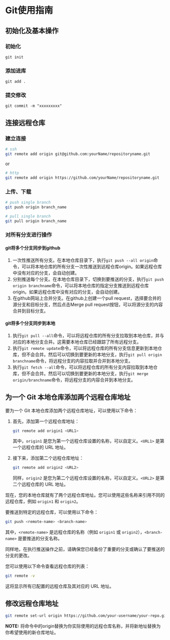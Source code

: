 # Git使用指南

## 初始化及基本操作

### 初始化

```text
git init
```

### 添加进库

```text
git add .
```

### 提交修改

```text
git commit -m "xxxxxxxxx"
```

## 连接远程仓库

### 建立连接

```sh
# ssh
git remote add origin git@github.com:yourName/repositoryname.git
```

or

```sh
# http
git remote add origin https://github.com/yourName/repositoryname.git
```

### 上传、下载

```sh
# push single branch
git push origin branch_name

# pull single branch
git pull origin branch_name
```

### 对所有分支进行操作

#### git将多个分支同步到github

1. 一次性推送所有分支。在本地仓库目录下，执行`git push --all origin`命令，可以将本地仓库的所有分支一次性推送到远程仓库origin。如果远程仓库中没有对应的分支，会自动创建。
2. 分别推送每个分支。在本地仓库目录下，切换到要推送的分支，执行`git push origin branchname`命令，可以将本地仓库的指定分支推送到远程仓库origin。如果远程仓库中没有对应的分支，会自动创建。
3. 在github网站上合并分支。在github上创建一个pull request，选择要合并的源分支和目标分支，然后点击Merge pull request按钮，可以将源分支的内容合并到目标分支。

#### git将多个分支同步到本地

1. 执行`git pull --all`命令，可以将远程仓库的所有分支拉取到本地仓库，并与对应的本地分支合并。这需要本地仓库已经跟踪了所有远程分支。
2. 执行`git remote update`命令，可以将远程仓库的所有分支信息更新到本地仓库，但不会合并。然后可以切换到要更新的本地分支，执行`git pull origin branchname`命令，将远程分支的内容拉取并合并到本地分支。
3. 执行`git fetch --all`命令，可以将远程仓库的所有分支内容拉取到本地仓库，但不会合并。然后可以切换到要更新的本地分支，执行`git merge origin/branchname`命令，将远程分支的内容合并到本地分支。

## 为一个 Git 本地仓库添加两个远程仓库地址

要为一个 Git 本地仓库添加两个远程仓库地址，可以使用以下命令：

1. 首先，添加第一个远程仓库地址：

    ```bash
    git remote add origin1 <URL1>
    ```

   其中，`origin1` 是您为第一个远程仓库设置的名称，可以自定义。`<URL1>` 是第一个远程仓库的 URL 地址。

2. 接下来，添加第二个远程仓库地址：

    ```bash
    git remote add origin2 <URL2>
    ```

   同样，`origin2` 是您为第二个远程仓库设置的名称，可以自定义。`<URL2>` 是第二个远程仓库的 URL 地址。

现在，您的本地仓库就有了两个远程仓库地址。您可以使用这些名称来引用不同的远程仓库，例如 `origin1` 和 `origin2`。

要推送到特定的远程仓库，可以使用以下命令：

```bash
git push <remote-name> <branch-name>
```

其中，`<remote-name>` 是远程仓库的名称（例如 `origin1` 或 `origin2`），`<branch-name>` 是要推送的分支名称。

同样地，在执行推送操作之前，请确保您已经备份了重要的分支或确认了要推送的分支的更改。

您可以使用以下命令查看远程仓库的列表：

```bash
git remote -v
```

这将显示所有已配置的远程仓库及其对应的 URL 地址。

## 修改远程仓库地址

```bash
git remote set-url origin https://github.com/your-username/your-repo.git
```

**NOTE:** 将命令中的origin替换为你实际使用的远程仓库名称，并将新地址替换为你希望使用的新仓库地址。
